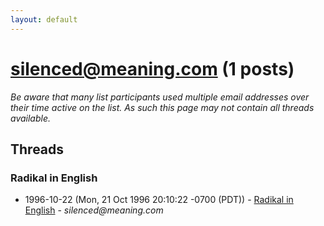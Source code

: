 ```yaml
---
layout: default
---
```


# silenced@meaning.com (1 posts)

_Be aware that many list participants used multiple email addresses over their time active on the list. As such this page may not contain all threads available._

## Threads

### Radikal in English
+ 1996-10-22 (Mon, 21 Oct 1996 20:10:22 -0700 (PDT)) - [Radikal in English](/archive/1996/10/d745a229c9bf674a7858b0be5fe2146a3464f694b7ee7ffc0ebe69f875fd4609) - _silenced@meaning.com_

